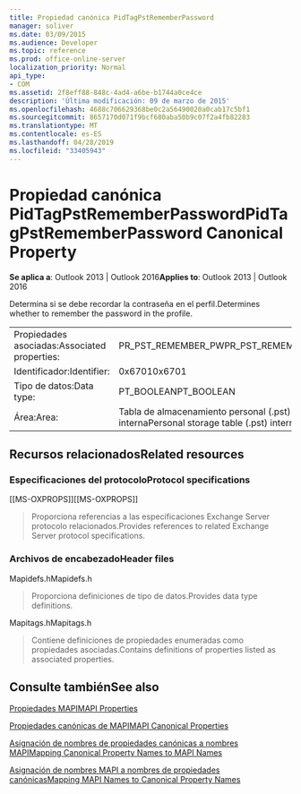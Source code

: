 ```yaml
---
title: Propiedad canónica PidTagPstRememberPassword
manager: soliver
ms.date: 03/09/2015
ms.audience: Developer
ms.topic: reference
ms.prod: office-online-server
localization_priority: Normal
api_type:
- COM
ms.assetid: 2f8eff88-848c-4ad4-a6be-b1744a0ce4ce
description: 'Última modificación: 09 de marzo de 2015'
ms.openlocfilehash: 4688c706629368be0c2a56490020a0cab17c5bf1
ms.sourcegitcommit: 8657170d071f9bcf680aba50b9c07f2a4fb82283
ms.translationtype: MT
ms.contentlocale: es-ES
ms.lasthandoff: 04/28/2019
ms.locfileid: "33405943"
---
```

# <a name="pidtagpstrememberpassword-canonical-property"></a><span data-ttu-id="1e85e-103">Propiedad canónica PidTagPstRememberPassword</span><span class="sxs-lookup"><span data-stu-id="1e85e-103">PidTagPstRememberPassword Canonical Property</span></span>

  
  
<span data-ttu-id="1e85e-104">**Se aplica a**: Outlook 2013 | Outlook 2016</span><span class="sxs-lookup"><span data-stu-id="1e85e-104">**Applies to**: Outlook 2013 | Outlook 2016</span></span> 
  
<span data-ttu-id="1e85e-105">Determina si se debe recordar la contraseña en el perfil.</span><span class="sxs-lookup"><span data-stu-id="1e85e-105">Determines whether to remember the password in the profile.</span></span>
  
|||
|:-----|:-----|
|<span data-ttu-id="1e85e-106">Propiedades asociadas:</span><span class="sxs-lookup"><span data-stu-id="1e85e-106">Associated properties:</span></span>  <br/> |<span data-ttu-id="1e85e-107">PR_PST_REMEMBER_PW</span><span class="sxs-lookup"><span data-stu-id="1e85e-107">PR_PST_REMEMBER_PW</span></span>  <br/> |
|<span data-ttu-id="1e85e-108">Identificador:</span><span class="sxs-lookup"><span data-stu-id="1e85e-108">Identifier:</span></span>  <br/> |<span data-ttu-id="1e85e-109">0x6701</span><span class="sxs-lookup"><span data-stu-id="1e85e-109">0x6701</span></span>  <br/> |
|<span data-ttu-id="1e85e-110">Tipo de datos:</span><span class="sxs-lookup"><span data-stu-id="1e85e-110">Data type:</span></span>  <br/> |<span data-ttu-id="1e85e-111">PT_BOOLEAN</span><span class="sxs-lookup"><span data-stu-id="1e85e-111">PT_BOOLEAN</span></span>  <br/> |
|<span data-ttu-id="1e85e-112">Área:</span><span class="sxs-lookup"><span data-stu-id="1e85e-112">Area:</span></span>  <br/> |<span data-ttu-id="1e85e-113">Tabla de almacenamiento personal (.pst) interna</span><span class="sxs-lookup"><span data-stu-id="1e85e-113">Personal storage table (.pst) internal</span></span>  <br/> |
   
## <a name="related-resources"></a><span data-ttu-id="1e85e-114">Recursos relacionados</span><span class="sxs-lookup"><span data-stu-id="1e85e-114">Related resources</span></span>

### <a name="protocol-specifications"></a><span data-ttu-id="1e85e-115">Especificaciones del protocolo</span><span class="sxs-lookup"><span data-stu-id="1e85e-115">Protocol specifications</span></span>

<span data-ttu-id="1e85e-116">[[MS-OXPROPS]]</span><span class="sxs-lookup"><span data-stu-id="1e85e-116">[[MS-OXPROPS]]</span></span> 
  
> <span data-ttu-id="1e85e-117">Proporciona referencias a las especificaciones Exchange Server protocolo relacionados.</span><span class="sxs-lookup"><span data-stu-id="1e85e-117">Provides references to related Exchange Server protocol specifications.</span></span>
    
### <a name="header-files"></a><span data-ttu-id="1e85e-118">Archivos de encabezado</span><span class="sxs-lookup"><span data-stu-id="1e85e-118">Header files</span></span>

<span data-ttu-id="1e85e-119">Mapidefs.h</span><span class="sxs-lookup"><span data-stu-id="1e85e-119">Mapidefs.h</span></span>
  
> <span data-ttu-id="1e85e-120">Proporciona definiciones de tipo de datos.</span><span class="sxs-lookup"><span data-stu-id="1e85e-120">Provides data type definitions.</span></span>
    
<span data-ttu-id="1e85e-121">Mapitags.h</span><span class="sxs-lookup"><span data-stu-id="1e85e-121">Mapitags.h</span></span>
  
> <span data-ttu-id="1e85e-122">Contiene definiciones de propiedades enumeradas como propiedades asociadas.</span><span class="sxs-lookup"><span data-stu-id="1e85e-122">Contains definitions of properties listed as associated properties.</span></span>
    
## <a name="see-also"></a><span data-ttu-id="1e85e-123">Consulte también</span><span class="sxs-lookup"><span data-stu-id="1e85e-123">See also</span></span>



[<span data-ttu-id="1e85e-124">Propiedades MAPI</span><span class="sxs-lookup"><span data-stu-id="1e85e-124">MAPI Properties</span></span>](mapi-properties.md)
  
[<span data-ttu-id="1e85e-125">Propiedades canónicas de MAPI</span><span class="sxs-lookup"><span data-stu-id="1e85e-125">MAPI Canonical Properties</span></span>](mapi-canonical-properties.md)
  
[<span data-ttu-id="1e85e-126">Asignación de nombres de propiedades canónicas a nombres MAPI</span><span class="sxs-lookup"><span data-stu-id="1e85e-126">Mapping Canonical Property Names to MAPI Names</span></span>](mapping-canonical-property-names-to-mapi-names.md)
  
[<span data-ttu-id="1e85e-127">Asignación de nombres MAPI a nombres de propiedades canónicas</span><span class="sxs-lookup"><span data-stu-id="1e85e-127">Mapping MAPI Names to Canonical Property Names</span></span>](mapping-mapi-names-to-canonical-property-names.md)

